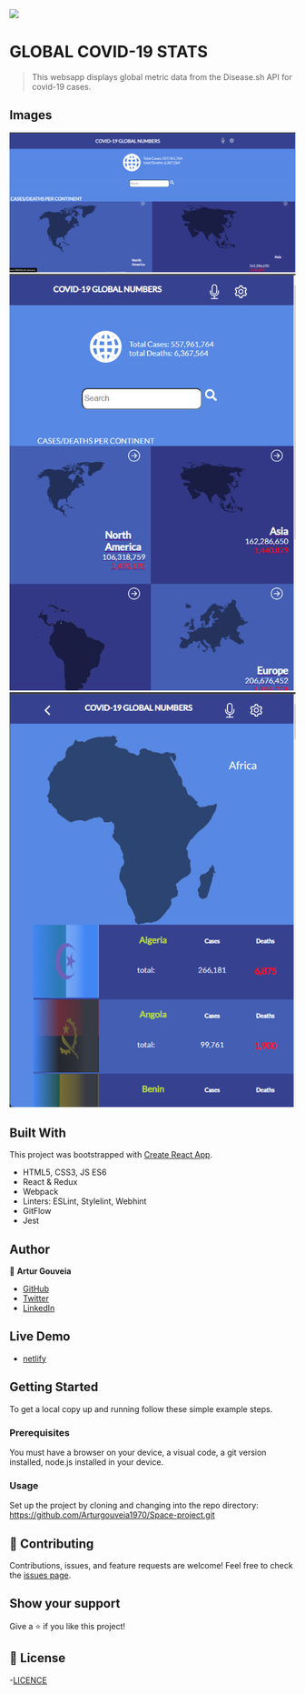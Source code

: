 ![](https://img.shields.io/badge/Microverse-blueviolet)

# GLOBAL COVID-19 STATS

> This websapp displays global metric data from the Disease.sh API for covid-19 cases.

## Images

![Home page](./src/images/homeMain-page.png)
![Home page](./src/images/home-page.png)
![Home page](./src/images/mobileHomePage.png)


## Built With

This project was bootstrapped with [Create React App](https://github.com/facebook/create-react-app).
- HTML5, CSS3, JS ES6
- React & Redux
- Webpack
- Linters: ESLint, Stylelint, Webhint
- GitFlow
- Jest

## Author

👤 **Artur Gouveia**

- [GitHub](https://github.com/Arturgouveia1970)
- [Twitter](https://twitter.com/@arturgouveia10)
- [LinkedIn](https://www.linkedin.com/in/artur-gouveia-323868197/)

## Live Demo
- [netlify](https://global-covid-19-numbers.netlify.app/)
   
## Getting Started

To get a local copy up and running follow these simple example steps.

### Prerequisites

You must have a browser on your device, a visual code, a git version installed, node.js installed in your device.

### Usage

Set up the project by cloning and changing into the repo directory:
https://github.com/Arturgouveia1970/Space-project.git


## 🤝 Contributing

Contributions, issues, and feature requests are welcome!
Feel free to check the [issues page](../../issues/).

## Show your support

Give a ⭐️ if you like this project!

## 📝 License

-[LICENCE](./LICENSE)
